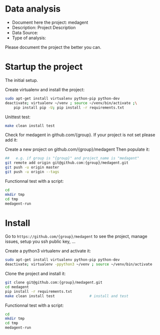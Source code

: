 # Data analysis
- Document here the project: medagent
- Description: Project Description
- Data Source:
- Type of analysis:

Please document the project the better you can.

# Startup the project

The initial setup.

Create virtualenv and install the project:
```bash
sudo apt-get install virtualenv python-pip python-dev
deactivate; virtualenv ~/venv ; source ~/venv/bin/activate ;\
    pip install pip -U; pip install -r requirements.txt
```

Unittest test:
```bash
make clean install test
```

Check for medagent in github.com/{group}. If your project is not set please add it:

Create a new project on github.com/{group}/medagent
Then populate it:

```bash
##   e.g. if group is "{group}" and project_name is "medagent"
git remote add origin git@github.com:{group}/medagent.git
git push -u origin master
git push -u origin --tags
```

Functionnal test with a script:

```bash
cd
mkdir tmp
cd tmp
medagent-run
```

# Install

Go to `https://github.com/{group}/medagent` to see the project, manage issues,
setup you ssh public key, ...

Create a python3 virtualenv and activate it:

```bash
sudo apt-get install virtualenv python-pip python-dev
deactivate; virtualenv -ppython3 ~/venv ; source ~/venv/bin/activate
```

Clone the project and install it:

```bash
git clone git@github.com:{group}/medagent.git
cd medagent
pip install -r requirements.txt
make clean install test                # install and test
```
Functionnal test with a script:

```bash
cd
mkdir tmp
cd tmp
medagent-run
```
